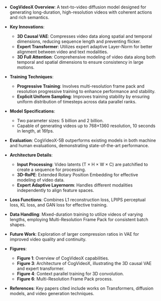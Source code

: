 - **CogVideoX Overview**: A text-to-video diffusion model designed for generating long-duration, high-resolution videos with coherent actions and rich semantics.
  
- **Key Innovations**:
  - **3D Causal VAE**: Compresses video data along spatial and temporal dimensions, reducing sequence length and preventing flicker.
  - **Expert Transformer**: Utilizes expert adaptive Layer-Norm for better alignment between video and text modalities.
  - **3D Full Attention**: Comprehensive modeling of video data along both temporal and spatial dimensions to ensure consistency in large motions.

- **Training Techniques**:
  - **Progressive Training**: Involves multi-resolution frame pack and resolution progressive training to enhance performance and stability.
  - **Explicit Uniform Sampling**: Improves training stability by ensuring uniform distribution of timesteps across data parallel ranks.

- **Model Specifications**:
  - Two parameter sizes: 5 billion and 2 billion.
  - Capable of generating videos up to 768×1360 resolution, 10 seconds in length, at 16fps.

- **Evaluation**: CogVideoX-5B outperforms existing models in both machine and human evaluations, demonstrating state-of-the-art performance.

- **Architecture Details**:
  - **Input Processing**: Video latents (T × H × W × C) are patchified to create a sequence for processing.
  - **3D-RoPE**: Extended Rotary Position Embedding for effective modeling of video data.
  - **Expert Adaptive Layernorm**: Handles different modalities independently to align feature spaces.

- **Loss Functions**: Combines L1 reconstruction loss, LPIPS perceptual loss, KL loss, and GAN loss for effective training.

- **Data Handling**: Mixed-duration training to utilize videos of varying lengths, employing Multi-Resolution Frame Pack for consistent batch shapes.

- **Future Work**: Exploration of larger compression ratios in VAE for improved video quality and continuity.

- **Figures**: 
  - **Figure 1**: Overview of CogVideoX capabilities.
  - **Figure 3**: Architecture of CogVideoX, illustrating the 3D causal VAE and expert transformer.
  - **Figure 4**: Context parallel training for 3D convolution.
  - **Figure 6**: Multi-Resolution Frame Pack process.

- **References**: Key papers cited include works on Transformers, diffusion models, and video generation techniques.
